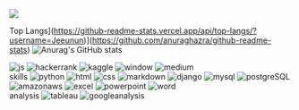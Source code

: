 <img src="https://capsule-render.vercel.app/api?type=waving&color=auto&height=200&section=header&text=Jieun_Han&fontSize=50" />

Top Langs](https://github-readme-stats.vercel.app/api/top-langs/?username=Jeeunun)](https://github.com/anuraghazra/github-readme-stats)
![Anurag's GitHub stats](https://github-readme-stats.vercel.app/api?username=Jeeunun&hide=contribs,prs&show_icons=true&theme=gray)


![js](https://img.shields.io/badge/-Hackerrank-2EC866?style=for-the-badge&logo=HackerRank&logoColor=white)
![hackerrank](https://img.shields.io/badge/GitHub-100000?style=for-the-badge&logo=github&logoColor=white)
![kaggle](https://img.shields.io/badge/Kaggle-20BEFF?style=for-the-badge&logo=Kaggle&logoColor=white)
![window](https://img.shields.io/badge/Windows-0078D6?style=for-the-badge&logo=windows&logoColor=white)
![medium](https://img.shields.io/badge/Medium-12100E?style=for-the-badge&logo=medium&logoColor=white)
<br>
skills
![python](https://img.shields.io/badge/Python-3776AB?style=for-the-badge&logo=python&logoColor=white)
![html](https://img.shields.io/badge/HTML-239120?style=for-the-badge&logo=html5&logoColor=white)
![css](https://img.shields.io/badge/CSS-239120?&style=for-the-badge&logo=css3&logoColor=white)
![markdown](https://img.shields.io/badge/Markdown-000000?style=for-the-badge&logo=markdown&logoColor=white)
![django](https://img.shields.io/badge/Django-092E20?style=for-the-badge&logo=django&logoColor=white)
![mysql](https://img.shields.io/badge/MySQL-00000F?style=for-the-badge&logo=mysql&logoColor=white)
![postgreSQL](https://img.shields.io/badge/PostgreSQL-316192?style=for-the-badge&logo=postgresql&logoColor=white)
![amazonaws](https://img.shields.io/badge/Amazon_AWS-232F3E?style=for-the-badge&logo=amazon-aws&logoColor=white)
![excel](https://img.shields.io/badge/Microsoft_Excel-217346?style=for-the-badge&logo=microsoft-excel&logoColor=white)
![powerpoint](https://img.shields.io/badge/Microsoft_PowerPoint-B7472A?style=for-the-badge&logo=microsoft-powerpoint&logoColor=white)
![word](https://img.shields.io/badge/Microsoft_Word-2B579A?style=for-the-badge&logo=microsoft-word&logoColor=white)
<br>
analysis
![tableau](https://img.shields.io/badge/Tableau-E97627?style=for-the-badge&logo=Tableau&logoColor=white)
![googleanalysis](https://img.shields.io/badge/Google%20Analytics-E37400?style=for-the-badge&logo=google%20analytics&logoColor=white)

